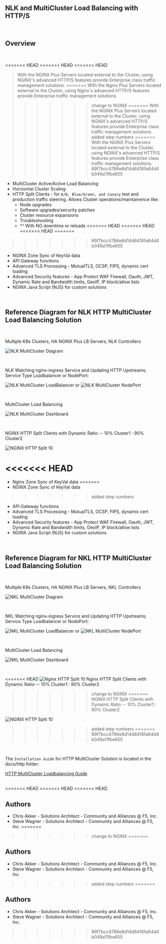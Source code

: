 
## NLK and MultiCluster Load Balancing with HTTP/S

<br/>

## Overview

<br/>

<<<<<<< HEAD
<<<<<<< HEAD
<<<<<<< HEAD
>With the NGINX Plus Servers located external to the Cluster, using NGINX's advanced HTTP/S features provide Enterprise class traffic management solutions.
=======
>With the Nginx Plus Servers located external to the Cluster, using Nginx's advanced HTTP/S features provide Enterprise traffic management solutions.
>>>>>>> change to NGINX
=======
>With the NGINX Plus Servers located external to the Cluster, using NGINX's advanced HTTP/S features provide Enterprise class traffic management solutions.
>>>>>>> added step numbers
=======
>With the NGINX Plus Servers located external to the Cluster, using NGINX's advanced HTTP/S features provide Enterprise class traffic management solutions.
>>>>>>> 89f7bcc4786e8d14d6416fa64d4b049a11fbe655
  
- MultiCluster Active/Active Load Balancing
- Horizontal Cluster Scaling
- HTTP Split Clients - for `A/B, Blue/Green, and Canary` test and production traffic steering.  Allows Cluster operations/maintainence like:
  - Node upgrades
  - Software upgrades/security patches
  - Cluster resource expansions
  - Troubleshooting
  - ^^ With NO downtime or reloads
<<<<<<< HEAD
<<<<<<< HEAD
<<<<<<< HEAD
=======
>>>>>>> 89f7bcc4786e8d14d6416fa64d4b049a11fbe655
- NGINX Zone Sync of KeyVal data
- API Gateway functions
- Advanced TLS Processing - MutualTLS, OCSP, FIPS, dynamic cert loading
- Advanced Security features - App Protect WAF Firewall, Oauth, JWT, Dynamic Rate and Bandwidth limits, GeoIP, IP block/allow lists
- NGINX Java Script (NJS) for custom solutions

<br/>

## Reference Diagram for NLK HTTP MultiCluster Load Balancing Solution

<br/>

Multiple K8s Clusters, HA NGINX Plus LB Servers, NLK Controllers

![NLK MultiCluster Diagram](../media/nlk-multicluster-config.png)


<br/>

NLK Watching nginx-ingress Service and Updating HTTP Upstreams; Service Type Loadbalancer or NodePort:

![NLK MultiCluster LoadBalancer](../media/nlk-cluster1-add-loadbalancer.png)
or
![NLK MultiCluster NodePort](../media/nlk-cluster1-add-nodeport.png)

<br/>

MultiCluster Load Balancing

![NLK MultiCluster Dashboard](../media/nlk-multicluster-upstreams.png)

<br/>

NGINX HTTP Split Clients with Dynamic Ratio -- 10% Cluster1 : 90% Cluster2 

![NGINX HTTP Split 10](../media/nlk-clusters-10.png)

<<<<<<< HEAD
=======
- Nginx Zone Sync of KeyVal data
=======
- NGINX Zone Sync of KeyVal data
>>>>>>> added step numbers
- API Gateway functions
- Advanced TLS Processing - MutualTLS, OCSP, FIPS, dynamic cert loading
- Advanced Security features - App Protect WAF Firewall, Oauth, JWT, Dynamic Rate and Bandwidth limits, GeoIP, IP block/allow lists
- NGINX Java Script (NJS) for custom solutions

<br/>

## Reference Diagram for NKL HTTP MultiCluster Load Balancing Solution

<br/>

Multiple K8s Clusters, HA NGINX Plus LB Servers, NKL Controllers

![NKL MultiCluster Diagram](../media/nkl-multicluster-config.png)


<br/>

NKL Watching nginx-ingress Service and Updating HTTP Upstreams; Service Type Loadbalancer or NodePort:

![NKL MultiCluster LoadBalancer](../media/nkl-cluster1-add-loadbalancer.png)
or
![NKL MultiCluster NodePort](../media/nkl-cluster1-add-nodeport.png)

<br/>

MultiCluster Load Balancing

![NKL MultiCluster Dashboard](../media/nkl-multicluster-upstreams.png)

<br/>

<<<<<<< HEAD
![Nginx HTTP Split 10](../media/nkl-clusters-10.png)
Nginx HTTP Split Clients with Dynamic Ratio -- 10% Cluster1 : 90% Cluster2 
>>>>>>> change to NGINX
=======
NGINX HTTP Split Clients with Dynamic Ratio -- 10% Cluster1 : 90% Cluster2 

![NGINX HTTP Split 10](../media/nkl-clusters-10.png)

>>>>>>> added step numbers
=======
>>>>>>> 89f7bcc4786e8d14d6416fa64d4b049a11fbe655

<br/>

The `Installation Guide` for HTTP MultiCluster Solution is located in the docs/http folder:

[HTTP MultiCluster Loadbalancing Guide](../http/http-installation-guide.md)

<br/>
<<<<<<< HEAD
<<<<<<< HEAD
<<<<<<< HEAD

## Authors
- Chris Akker - Solutions Architect - Community and Alliances @ F5, Inc.
- Steve Wagner - Solutions Architect - Community and Alliances @ F5, Inc.
=======
>>>>>>> change to NGINX
=======

## Authors
- Chris Akker - Solutions Architect - Community and Alliances @ F5, Inc.
- Steve Wagner - Solutions Architect - Community and Alliances @ F5, Inc.
>>>>>>> added step numbers
=======

## Authors
- Chris Akker - Solutions Architect - Community and Alliances @ F5, Inc.
- Steve Wagner - Solutions Architect - Community and Alliances @ F5, Inc.
>>>>>>> 89f7bcc4786e8d14d6416fa64d4b049a11fbe655
